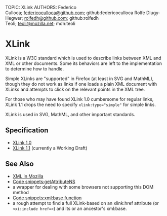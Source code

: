 TOPIC: XLink
AUTHORS: Federico Culloca; federicoculloca@github.com; github:federicoculloca
         Rolfe Dlugy-Hegwer; rolfedh@github.com; github:rolfedh
         Teoli; teoli@mozilla.net; mdn:teoli

# XLink

XLink is a W3C standard which is used to describe links between XML and XML or other documents.
Some its behaviors are left to the implementation to determine how to handle.

Simple XLinks are "supported" in Firefox (at least in SVG and MathML), though they do not work as
links if one loads a plain XML document with XLinks and attempts to click on the
relevant points in the XML tree.

For those who may have found XLink 1.0 cumbersome for regular links, XLink 1.1 drops the need to
specify `xlink:type="simple"` for simple links.

XLink is used in SVG, MathML, and other important standards.

## Specification

- [XLink 1.0](http://www.w3.org/TR/xlink/)
- [XLink 1.1](http://www.w3.org/TR/xlink11/) (currently a Working Draft)

## See Also

- [XML in Mozilla](https://wiki.developer.mozilla.org/en/XML_in_Mozilla)
- [Code snippets:getAttributeNS](https://wiki.developer.mozilla.org/en/Code_snippets/getAttributeNS)
- a wrapper for dealing with some browsers not
supporting this DOM method
- [Code snippets:xml:base function](https://wiki.developer.mozilla.org/en/Code_snippets/xml/base_function)
- a rough attempt to find a full XLink-based on an
xlink:href attribute (or `<xi:include href=>`) and its or an ancestor's xml:base.
